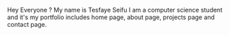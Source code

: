 Hey Everyone ?
My name is Tesfaye Seifu I am a computer science student and it's my portfolio 
includes home page, about page, projects page and contact page.
